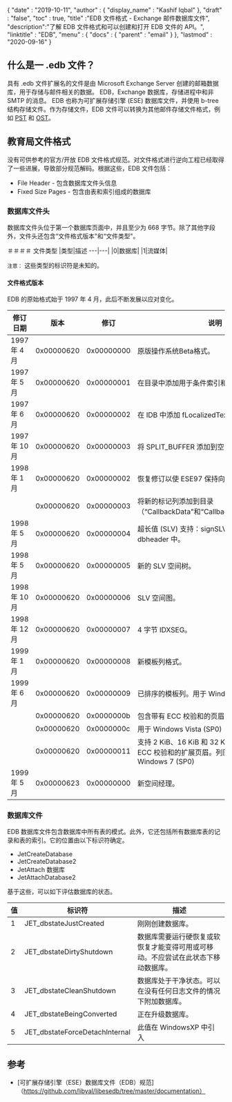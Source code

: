 {
  "date" : "2019-10-11",
  "author" : {
    "display_name" : "Kashif Iqbal"
},
  "draft" : "false",
  "toc" : true,
  "title" :"EDB 文件格式 - Exchange 邮件数据库文件",
  "description":"了解 EDB 文件格式和可以创建和打开 EDB 文件的 API。",
  "linktitle" : "EDB",
  "menu" : {
    "docs" : {
      "parent" : "email"
}
},
  "lastmod" : "2020-09-16"
}

## 什么是一 .edb 文件？

具有 .edb 文件扩展名的文件是由 Microsoft Exchange Server 创建的邮箱数据库，用于存储与邮件相关的数据。 EDB，Exchange 数据库，存储进程中和非 SMTP 的消息。 EDB 也称为可扩展存储引擎 (ESE) 数据库文件，并使用 b-tree 结构存储文件。作为存储文件，EDB 文件可以转换为其他邮件存储文件格式，例如 [PST](/zh/email/pst/) 和 [OST](/zh/email/ost/)。

## 教育局文件格式

没有可供参考的官方/开放 EDB 文件格式规范。对文件格式进行逆向工程已经取得了一些进展，导致部分规范解码。根据这些，EDB 文件包括：
* File Header - 包含数据库文件头信息
* Fixed Size Pages - 包含由表和索引组成的数据库

### 数据库文件头
数据库文件头位于第一个数据库页面中，并且至少为 668 字节。除了其他字段外，文件头还包含“文件格式版本"和“文件类型"。

＃＃＃＃ 文件类型
|类型|描述
---|---|
|0|数据库|
|1|流媒体|

`注意：` 这些类型的标识符是未知的。

#### 文件格式版本
EDB 的原始格式始于 1997 年 4 月，此后不断发展以应对变化。

|修订日期|版本|修订|说明
---|---|---|---|
|1997 年 4 月| 0x00000620|0x00000000|原版操作系统Beta格式。|
|1997 年 5 月 |0x00000620|0x00000001|在目录中添加用于条件索引和 OLD 的列。|
|1997 年 6 月|0x00000620|0x00000002|在 IDB 中添加 fLocalizedText 标志。|
|1997 年 10 月|0x00000620|0x00000003|将 SPLIT_BUFFER 添加到空间树根页面。|
|1998 年 1 月|0x00000620|0x00000002|恢复修订以使 ESE97 保持向前兼容。|
||0x00000620|0x00000003|将新的标记列添加到目录（“CallbackData"和“CallbackDependencies"）。|
|1998 年 5 月|0x00000620|0x00000004|超长值 (SLV) 支持：signSLV、fSLVExists 在 dbheader 中。|
|1998 年 5 月|0x00000620|0x00000005|新的 SLV 空间树。|
|1998 年 10 月|0x00000620|0x00000006|SLV 空间图。|
|1998 年 12 月|0x00000620|0x00000007|4 字节 IDXSEG。|
|1999 年 1 月|0x00000620|0x00000008|新模板列格式。|
|1999 年 6 月|0x00000620|0x00000009|已排序的模板列。用于 Windows XP SP3|
||0x00000620|0x0000000b|包含带有 ECC 校验和的页眉，用于 Exchange|
||0x00000620|0x0000000c|用于 Windows Vista (SP0)|
||0x00000620|0x00000011|支持 2 KiB、16 KiB 和 32 KiB 页面。带有额外 ECC 校验和的扩展页眉。列压缩。空间提示。用于 Windows 7 (SP0)|
|1999 年 5 月|0x00000623|0x00000000|新空间经理。|

### 数据库文件

EDB 数据库文件包含数据库中所有表的模式。此外，它还包括所有数据库表的记录和表的索引。它的位置由以下标识符确定。

* JetCreateDatabase
* JetCreateDatabase2
* JetAttach 数据库
* JetAttachDatabase2

基于这些，可以如下评估数据库的状态。

|值|标识符|描述
---|---|---|
|1|JET_dbstateJustCreated|刚刚创建数据库。|
|2|JET_dbstateDirtyShutdown|数据库需要运行硬恢复或软恢复才能变得可用或可移动。不应尝试在此状态下移动数据库。|
|3|JET_dbstateCleanShutdown|数据库处于干净状态。可以在没有任何日志文件的情况下附加数据库。|
|4|JET_dbstateBeingConverted|正在升级数据库。|
|5|JET_dbstateForceDetachInternal|此值在 WindowsXP 中引入|
 

## 参考
* [可扩展存储引擎（ESE）数据库文件（EDB）规范]（https://github.com/libyal/libesedb/tree/master/documentation）

